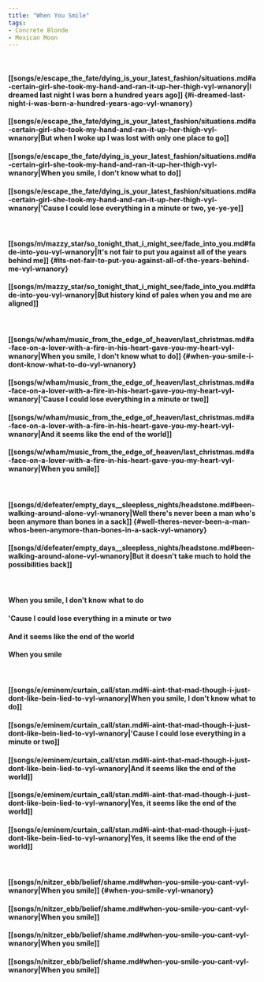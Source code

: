 ```yaml
---
title: "When You Smile"
tags:
- Concrete Blonde
- Mexican Moon
---
```

&nbsp;
#### [[songs/e/escape_the_fate/dying_is_your_latest_fashion/situations.md#a-certain-girl-she-took-my-hand-and-ran-it-up-her-thigh-vyl-wnanory|I dreamed last night I was born a hundred years ago]] {#i-dreamed-last-night-i-was-born-a-hundred-years-ago-vyl-wnanory}
#### [[songs/e/escape_the_fate/dying_is_your_latest_fashion/situations.md#a-certain-girl-she-took-my-hand-and-ran-it-up-her-thigh-vyl-wnanory|But when I woke up I was lost with only one place to go]]
#### [[songs/e/escape_the_fate/dying_is_your_latest_fashion/situations.md#a-certain-girl-she-took-my-hand-and-ran-it-up-her-thigh-vyl-wnanory|When you smile, I don't know what to do]]
#### [[songs/e/escape_the_fate/dying_is_your_latest_fashion/situations.md#a-certain-girl-she-took-my-hand-and-ran-it-up-her-thigh-vyl-wnanory|'Cause I could lose everything in a minute or two, ye-ye-ye]]
&nbsp;
#### [[songs/m/mazzy_star/so_tonight_that_i_might_see/fade_into_you.md#fade-into-you-vyl-wnanory|It's not fair to put you against all of the years behind me]] {#its-not-fair-to-put-you-against-all-of-the-years-behind-me-vyl-wnanory}
#### [[songs/m/mazzy_star/so_tonight_that_i_might_see/fade_into_you.md#fade-into-you-vyl-wnanory|But history kind of pales when you and me are aligned]]
&nbsp;
#### [[songs/w/wham/music_from_the_edge_of_heaven/last_christmas.md#a-face-on-a-lover-with-a-fire-in-his-heart-gave-you-my-heart-vyl-wnanory|When you smile, I don't know what to do]] {#when-you-smile-i-dont-know-what-to-do-vyl-wnanory}
#### [[songs/w/wham/music_from_the_edge_of_heaven/last_christmas.md#a-face-on-a-lover-with-a-fire-in-his-heart-gave-you-my-heart-vyl-wnanory|'Cause I could lose everything in a minute or two]]
#### [[songs/w/wham/music_from_the_edge_of_heaven/last_christmas.md#a-face-on-a-lover-with-a-fire-in-his-heart-gave-you-my-heart-vyl-wnanory|And it seems like the end of the world]]
#### [[songs/w/wham/music_from_the_edge_of_heaven/last_christmas.md#a-face-on-a-lover-with-a-fire-in-his-heart-gave-you-my-heart-vyl-wnanory|When you smile]]
&nbsp;
#### [[songs/d/defeater/empty_days__sleepless_nights/headstone.md#been-walking-around-alone-vyl-wnanory|Well there's never been a man who's been anymore than bones in a sack]] {#well-theres-never-been-a-man-whos-been-anymore-than-bones-in-a-sack-vyl-wnanory}
#### [[songs/d/defeater/empty_days__sleepless_nights/headstone.md#been-walking-around-alone-vyl-wnanory|But it doesn't take much to hold the possibilities back]]
&nbsp;
#### When you smile, I don't know what to do
#### 'Cause I could lose everything in a minute or two
#### And it seems like the end of the world
#### When you smile
&nbsp;
#### [[songs/e/eminem/curtain_call/stan.md#i-aint-that-mad-though-i-just-dont-like-bein-lied-to-vyl-wnanory|When you smile, I don't know what to do]]
#### [[songs/e/eminem/curtain_call/stan.md#i-aint-that-mad-though-i-just-dont-like-bein-lied-to-vyl-wnanory|'Cause I could lose everything in a minute or two]]
#### [[songs/e/eminem/curtain_call/stan.md#i-aint-that-mad-though-i-just-dont-like-bein-lied-to-vyl-wnanory|And it seems like the end of the world]]
#### [[songs/e/eminem/curtain_call/stan.md#i-aint-that-mad-though-i-just-dont-like-bein-lied-to-vyl-wnanory|Yes, it seems like the end of the world]]
#### [[songs/e/eminem/curtain_call/stan.md#i-aint-that-mad-though-i-just-dont-like-bein-lied-to-vyl-wnanory|Yes, it seems like the end of the world]]
&nbsp;
#### [[songs/n/nitzer_ebb/belief/shame.md#when-you-smile-you-cant-vyl-wnanory|When you smile]] {#when-you-smile-vyl-wnanory}
#### [[songs/n/nitzer_ebb/belief/shame.md#when-you-smile-you-cant-vyl-wnanory|When you smile]]
#### [[songs/n/nitzer_ebb/belief/shame.md#when-you-smile-you-cant-vyl-wnanory|When you smile]]
#### [[songs/n/nitzer_ebb/belief/shame.md#when-you-smile-you-cant-vyl-wnanory|When you smile]]
